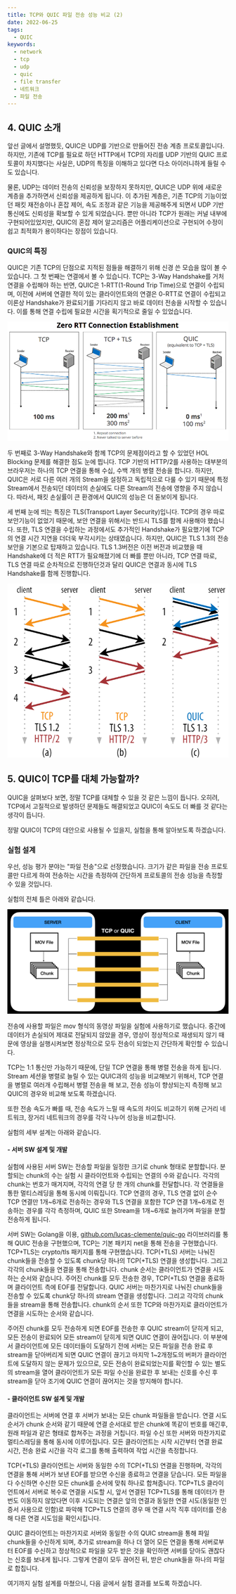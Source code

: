 ```yaml
---
title: TCP와 QUIC 파일 전송 성능 비교 (2)
date: 2022-06-25
tags:
  - QUIC
keywords:
  - network
  - tcp
  - udp
  - quic
  - file transfer
  - 네트워크
  - 파일 전송
---
```


## 4. QUIC 소개

앞선 글에서 설명했듯, QUIC은 UDP를 기반으로 만들어진 전송 계층 프로토콜입니다. 하지만, 기존에 TCP를 필요로 하던 HTTP에서 TCP의 자리를 UDP 기반의 QUIC 프로토콜이 차지했다는 사실은, UDP의 특징을 이해하고 있다면 다소 아이러니하게 들릴 수도 있습니다.

물론, UDP는 데이터 전송의 신뢰성을 보장하지 못하지만, QUIC은 UDP 위에 새로운 계층을 추가하면서 신뢰성을 제공하게 됩니다. 이 추가된 계층은, 기존 TCP의 기능이었던 패킷 재전송이나 혼잡 제어, 속도 조정과 같은 기능을 제공해주게 되면서 UDP 기반 통신에도 신뢰성을 확보할 수 있게 되었습니다. 뿐만 아니라 TCP가 원래는 커널 내부에 구현되어있었지만, QUIC의 혼잡 제어 알고리즘은 어플리케이션으로 구현되어 수정이 쉽고 최적화가 용이하다는 장점이 있습니다.

### QUIC의 특징

QUIC은 기존 TCP의 단점으로 지적된 점들을 해결하기 위해 신경 쓴 모습을 많이 볼 수 있습니다. 그 첫 번째는 연결에서 볼 수 있습니다. TCP는 3-Way Handshake를 거처 연결을 수립해야 하는 반면, QUIC은 1-RTT(1-Round Trip Time)으로 연결이 수립되며, 이전에 서버에 연결한 적이 있는 클라이언트와의 연결은 0-RTT로 연결이 수립되고 이론상 Handshake가 완료되기를 기다리지 않고 바로 데이터 전송을 시작할 수 있습니다. 이를 통해 연결 수립에 필요한 시간을 획기적으로 줄일 수 있었습니다.

![1](1.png)

두 번째로 3-Way Handshake와 함께 TCP의 문제점이라고 할 수 있었던 HOL Blocking 문제를 해결한 점도 눈에 띕니다. TCP 기반의 HTTP/2를 사용하는 대부분의 브라우저는 하나의 TCP 연결을 통해 수십, 수백 개의 병렬 전송을 합니다. 하지만, QUIC은 서로 다른 여러 개의 Stream을 설정하고 독립적으로 다룰 수 있기 때문에 특정 Stream에서 전송되던 데이터의 손실에도 다른 Stream의 전송에 영향을 주지 않습니다. 따라서, 패킷 손실률이 큰 환경에서 QUIC의 성능은 더 돋보이게 됩니다.

세 번째 눈에 띄는 특징은 TLS(Transport Layer Security)입니다. TCP의 경우 따로 보안기능이 없었기 때문에, 보안 연결을 위해서는 반드시 TLS를 함께 사용해야 했습니다. 또한, TLS 연결을 수립하는 과정에서도 추가적인 Handshake가 필요했기에 TCP의 연결 시간 지연을 더더욱 부각시키는 상태였습니다. 하지만, QUIC은 TLS 1.3의 전송 보안을 기본으로 탑재하고 있습니다. TLS 1.3버전은 이전 버전과 비교했을 때 Handshake에 더 적은 RTT가 필요해졌기에 더 빠를 뿐만 아니라, TCP 연결 따로, TLS 연결 따로 순차적으로 진행하던것과 달리 QUIC은 연결과 동시에 TLS Handshake를 함께 진행합니다.

![2](2.png)

## 5. QUIC이 TCP를 대체 가능할까?

QUIC을 살펴보다 보면, 정말 TCP를 대체할 수 있을 것 같은 느낌이 듭니다. 오히려, TCP에서 고질적으로 발생하던 문제들도 해결되었고 QUIC이 속도도 더 빠를 것 같다는 생각이 듭니다.

정말 QUIC이 TCP의 대안으로 사용될 수 있을지, 실험을 통해 알아보도록 하겠습니다.

### 실험 설계

우선, 성능 평가 분야는 "파일 전송"으로 선정했습니다. 크기가 같은 파일을 전송 프로토콜만 다르게 하여 전송하는 시간을 측정하여 간단하게 프로토콜의 전송 성능을 측정할 수 있을 것입니다.

실험의 전체 틀은 아래와 같습니다.

![frame](3.png)

전송에 사용할 파일은 mov 형식의 동영상 파일을 실험에 사용하기로 했습니다. 중간에 데이터가 손실되어 제대로 전달되지 않았을 경우, 영상이 정상적으로 재생되지 않기 때문에 영상을 실행시켜보면 정상적으로 모두 전송이 되었는지 간단하게 확인할 수 있습니다.

TCP는 1:1 통신만 가능하기 때문에, 단일 TCP 연결을 통해 병렬 전송을 하게 됩니다. Stream 세션을 병렬로 늘릴 수 있는 QUIC과의 성능을 비교해보기 위해서, TCP 연결을 병렬로 여러개 수립해서 병렬 전송을 해 보고, 전송 성능이 향상되는지 측정해 보고 QUIC의 경우와 비교해 보도록 하겠습니다.

또한 전송 속도가 빠를 때, 전송 속도가 느릴 때 속도의 차이도 비교하기 위해 근거리 네트워크, 장거리 네트워크의 경우를 각각 나누어 성능을 비교합니다.

실험의 세부 설계는 아래와 같습니다.

#### - 서버 SW 설계 및 개발
실험에 사용된 서버 SW는 전송할 파일을 일정한 크기로 chunk 형태로 분할합니다. 분할되는 chunk의 수는 실험 시 클라이언트와 수립되는 연결의 수와 같습니다. 각각의 chunk는 번호가 매겨지며, 각각의 연결 당 한 개의 chunk를 전달합니다. 각 연결들을 통한 멀티스레딩을 통해 동시에 이뤄집니다. TCP 연결의 경우, TLS 연결 없이 순수 TCP 연결만 1개~6개로 전송하는 경우와 TLS 연결을 포함한 TCP 연결 1개~6개로 전송하는 경우를 각각 측정하며, QUIC 또한 Stream을 1개~6개로 늘려가며 파일을 분할 전송하게 됩니다.

서버 SW는 Golang을 이용, [github.com/lucas-clemente/quic-go](https://github.com/lucas-clemente/quic-go) 라이브러리를 통해 QUIC 전송을 구현했으며, TCP는 기본 패키지 net을 통해 전송을 구현했습니다. TCP+TLS는 crypto/tls 패키지를 통해 구현했습니다. TCP(+TLS) 서버는 나눠진 chunk들을 전송할 수 있도록 chunk당 하나의 TCP(+TLS) 연결을 생성합니다. 그리고 각각의 chunk들을 연결을 통해 전송합니다. chunk 순서는 클라이언트가 연결을 시도하는 순서와 같습니다. 주어진 chunk를 모두 전송한 경우, TCP(+TLS) 연결을 종료하며 클라이언트 측에 EOF를 전달합니다. QUIC 서버는 마찬가지로 나눠진 chunk들을 전송할 수 있도록 chunk당 하나의 stream 연결을 생성합니다. 그리고 각각의 chunk들을 stream을 통해 전송합니다. chunk의 순서 또한 TCP와 마찬가지로 클라이언트가 연결을 시도하는 순서와 같습니다.

주어진 chunk를 모두 전송하게 되면 EOF를 전송한 후 QUIC stream이 닫히게 되고, 모든 전송이 완료되어 모든 stream이 닫히게 되면 QUIC 연결이 끊어집니다. 이 부분에서 클라이언트에 모든 데이터들이 도달하기 전에 서버는 모든 파일을 전송 완료 후 stream을 닫아버리게 되면 QUIC 연결이 끊기고 마지막 1~2개정도의 버퍼가 클라이언트에 도달하지 않는 문제가 있으므로, 모든 전송이 완료되었는지를 확인할 수 있는 별도의 stream을 열어 클라이언트가 모든 파일 수신을 완료한 후 보내는 신호를 수신 후 stream을 닫아 조기에 QUIC 연결이 끊어지는 것을 방지해야 합니다.

#### - 클라이언트 SW 설계 및 개발
클라이언트는 서버에 연결 후 서버가 보내는 모든 chunk 파일들을 받습니다. 연결 시도 순서가 chunk 순서와 같기 때문에 연결 순서대로 받은 chunk에 똑같이 번호를 매긴후, 원래 파일과 같은 형태로 합쳐주는 과정을 거칩니다. 파일 수신 또한 서버와 마찬가지로 멀티스레딩을 통해 동시에 이루어집니다. 모든 클라이언트는 시작 시간부터 연결 완료 시간, 전송 완료 시간을 각각 로그를 통해 출력하여 작업 시간을 측정합니다.

TCP(+TLS) 클라이언트는 서버와 동일한 수의 TCP(+TLS) 연결을 진행하며, 각각의 연결을 통해 서버가 보낸 EOF를 받으면 수신을 종료하고 연결을 닫습니다. 모든 파일을 다 수신하면 수신한 모든 chunk를 순서에 맞춰 하나로 합쳐줍니다. TCP+TLS 클라이언트에서 서버로 복수로 연결을 시도할 시, 앞서 연결된 TCP+TLS를 통해 데이터가 한번도 이동하지 않았다면 이후 시도되는 연결은 앞의 연결과 동일한 연결 시도(동일한 인증서 사용으로 인함)로 파악해 TCP+TLS 연결의 경우 매 연결 시작 직후 데이터를 전송해 다른 연결 시도임을 확인시킵니다.

QUIC 클라이언트는 마찬가지로 서버와 동일한 수의 QUIC stream을 통해 파일 chunk들을 수신하게 되며, 추가로 stream을 하나 더 열어 모든 연결을 통해 서버로부터 EOF를 수신하고 정상적으로 파일을 모두 받은 것을 확인하면 서버를 닫아도 괜찮다는 신호를 보내게 됩니다. 그렇게 연결이 모두 끊어진 뒤, 받은 chunk들을 하나의 파일로 합칩니다.

여기까지 실험 설계를 마쳤으니, 다음 글에서 실험 결과를 보도록 하겠습니다.